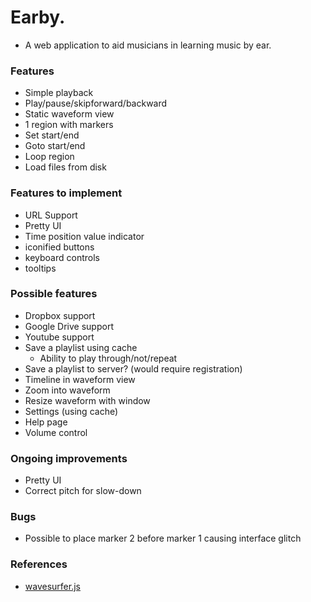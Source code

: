 # Earby. #

* A web application to aid musicians in learning music by ear.

### Features ###

* Simple playback
* Play/pause/skipforward/backward
* Static waveform view
* 1 region with markers
* Set start/end
* Goto start/end
* Loop region
* Load files from disk

### Features to implement ###
* URL Support
* Pretty UI
* Time position value indicator
* iconified buttons
* keyboard controls
* tooltips

### Possible features ###

* Dropbox support
* Google Drive support
* Youtube support
* Save a playlist using cache
    * Ability to play through/not/repeat
* Save a playlist to server? (would require registration)
* Timeline in waveform view
* Zoom into waveform
* Resize waveform with window
* Settings (using cache)
* Help page
* Volume control

### Ongoing improvements ###
* Pretty UI
* Correct pitch for slow-down

### Bugs ###
* Possible to place marker 2 before marker 1 causing interface glitch

### References ###
* [wavesurfer.js](https://github.com/katspaugh/wavesurfer.js)
